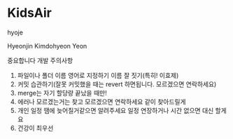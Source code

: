 # KidsAir

hyoje

Hyeonjin
Kimdohyeon
Yeon


중요합니다
개발 주의사항
1. 파일이나 폴더 이름 영어로 지정하기 이름 잘 짓기(특히! 이효제)
2. 커밋 습관하기(잘못 커밋했을 때는 revert 하면됩니다. 모르겠으면 연락하세요)
3. merge는 자기 할당량 끝났을 때만!
4. 에러나 모르겠는거는 찾고 모르겠으면 연락하세요 같이 찾아드릴게
5. 개인 일정 땜에 늦어질거같으면 알려주세요 일정 연장하거나 시간 없으면 대신 할게요
6. 건강이 최우선